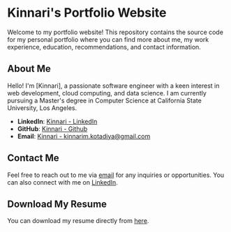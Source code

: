 # Kinnari's Portfolio Website

Welcome to my portfolio website! This repository contains the source code for my personal portfolio where you can find more about me, my work experience, education, recommendations, and contact information.

## About Me

Hello! I'm [Kinnari], a passionate software engineer with a keen interest in web development, cloud computing, and data science. I am currently pursuing a Master's degree in Computer Science at California State University, Los Angeles.

- **LinkedIn**: [Kinnari - LinkedIn](https://www.linkedin.com/in/kinnarik/)
- **GitHub**: [Kinnari - Github](https://github.com/Kinnari7)
- **Email**: [Kinnari - kinnarim.kotadiya@gmail.com](mailto:kinnarim.kotadiya@gmail.com)

## Contact Me

Feel free to reach out to me via [email](mailto:kinnarim.kotadiya@gmail.com) for any inquiries or opportunities. You can also connect with me on [LinkedIn](https://www.linkedin.com/in/kinnarik/).

## Download My Resume

You can download my resume directly from [here](https://kinnari7.github.io/#/resume).


